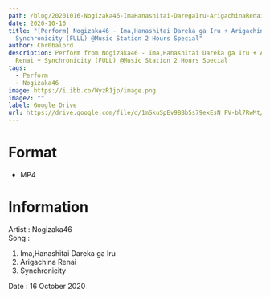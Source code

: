 ```yaml
---
path: /blog/20201016-Nogizaka46-ImaHanashitai-DaregaIru-ArigachinaRenai-Synchronicity-MusicStation
date: 2020-10-16
title: "[Perform] Nogizaka46 - Ima,Hanashitai Dareka ga Iru + Arigachina Renai +
  Synchronicity (FULL) @Music Station 2 Hours Special"
author: Chr0balord
description: Perform from Nogizaka46 - Ima,Hanashitai Dareka ga Iru + Arigachina
  Renai + Synchronicity (FULL) @Music Station 2 Hours Special
tags:
  - Perform
  - Nogizaka46
image: https://i.ibb.co/WyzR1jp/image.png
image2: ""
label: Google Drive
url: https://drive.google.com/file/d/1mSkuSpEv9BBb5s79exEsN_FV-bl7RwMt/view?usp=sharing
---
```


# Format

- MP4

# Information

Artist : Nogizaka46 <br/>
Song :

1. Ima,Hanashitai Dareka ga Iru
2. Arigachina Renai
3. Synchronicity <br>

Date : 16 October 2020 <br/>
